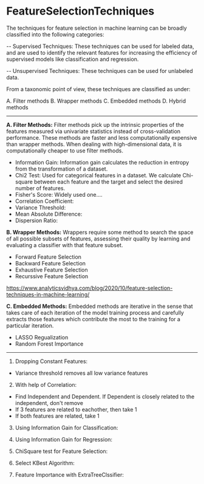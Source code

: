 # FeatureSelectionTechniques

The techniques for feature selection in machine learning can be broadly classified into the following categories:

-- Supervised Techniques: These techniques can be used for labeled data, and are used to identify the relevant features for increasing the efficiency of supervised models like classification and regression.

-- Unsupervised Techniques: These techniques can be used for unlabeled data.

From a taxonomic point of view, these techniques are classified as under:

A. Filter methods
B. Wrapper methods
C. Embedded methods
D. Hybrid methods

--------------------------------------------------------------------------------------------------------------------------------------------------------------------------------

**A. Filter Methods:**
Filter methods pick up the intrinsic properties of the features measured via univariate statistics instead of cross-validation performance. These methods are faster and less computationally expensive than wrapper methods. When dealing with high-dimensional data, it is computationally cheaper to use filter methods.

- Information Gain: Information gain calculates the reduction in entropy from the transformation of a dataset.
- Chi2 Test: Used for categorical features in a dataset. We calculate Chi-square between each feature and the target and select the desired number of features.
- Fisher's Score: Widely used one....
- Correlation Coefficient:
- Variance Threshold:
- Mean Absolute Difference:
- Dispersion Ratio:


**B. Wrapper Methods:**
Wrappers require some method to search the space of all possible subsets of features, assessing their quality by learning and evaluating a classifier with that feature subset.

- Forward Feature Selection
- Backward Feature Selection
- Exhaustive Feature Selection
- Recurssive Feature Selection

https://www.analyticsvidhya.com/blog/2020/10/feature-selection-techniques-in-machine-learning/


**C. Embedded Methods:**
Embedded methods are iterative in the sense that takes care of each iteration of the model training process and carefully extracts those features which contribute the most to the training for a particular iteration.

- LASSO Regualization
- Random Forest Importance

-------------------------------------------------------------------------------------------------------------------------------------------------------------------------------

1. Dropping Constant Features:
  - Variance threshold removes all low variance features
  
2. With help of Correlation:
  - Find Independent and Dependent. If Dependent is closely related to the independent, don't remove
  - If 3 features are related to eachother, then take 1
  - If both features are related, take 1

3. Using Information Gain for Classification:

4. Using Information Gain for Regression:

5. ChiSquare test for Feature Selection:

6. Select KBest Algorithm:

7. Feature Importance with ExtraTreeClssifier: 
